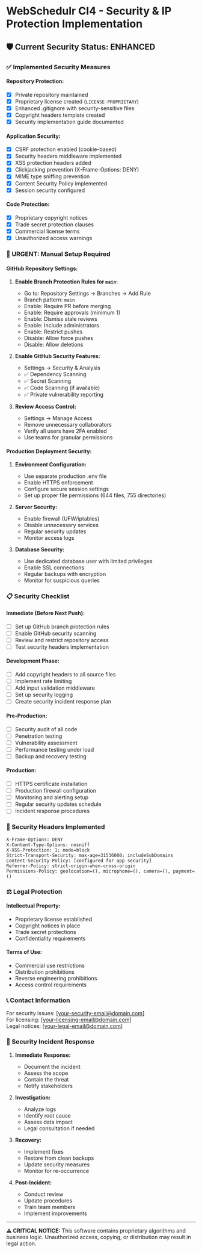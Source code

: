 # WebSchedulr CI4 - Security & IP Protection Implementation

## 🛡️ Current Security Status: ENHANCED

### ✅ Implemented Security Measures

#### Repository Protection:
- [x] Private repository maintained
- [x] Proprietary license created (`LICENSE-PROPRIETARY`)
- [x] Enhanced .gitignore with security-sensitive files
- [x] Copyright headers template created
- [x] Security implementation guide documented

#### Application Security:
- [x] CSRF protection enabled (cookie-based)
- [x] Security headers middleware implemented
- [x] XSS protection headers added
- [x] Clickjacking prevention (X-Frame-Options: DENY)
- [x] MIME type sniffing prevention
- [x] Content Security Policy implemented
- [x] Session security configured

#### Code Protection:
- [x] Proprietary copyright notices
- [x] Trade secret protection clauses
- [x] Commercial license terms
- [x] Unauthorized access warnings

### 🚨 URGENT: Manual Setup Required

#### GitHub Repository Settings:
1. **Enable Branch Protection Rules for `main`:**
   - Go to: Repository Settings → Branches → Add Rule
   - Branch pattern: `main`
   - Enable: Require PR before merging
   - Enable: Require approvals (minimum 1)
   - Enable: Dismiss stale reviews
   - Enable: Include administrators
   - Enable: Restrict pushes
   - Disable: Allow force pushes
   - Disable: Allow deletions

2. **Enable GitHub Security Features:**
   - Settings → Security & Analysis
   - ✅ Dependency Scanning
   - ✅ Secret Scanning  
   - ✅ Code Scanning (if available)
   - ✅ Private vulnerability reporting

3. **Review Access Control:**
   - Settings → Manage Access
   - Remove unnecessary collaborators
   - Verify all users have 2FA enabled
   - Use teams for granular permissions

#### Production Deployment Security:
1. **Environment Configuration:**
   - Use separate production .env file
   - Enable HTTPS enforcement
   - Configure secure session settings
   - Set up proper file permissions (644 files, 755 directories)

2. **Server Security:**
   - Enable firewall (UFW/iptables)
   - Disable unnecessary services
   - Regular security updates
   - Monitor access logs

3. **Database Security:**
   - Use dedicated database user with limited privileges
   - Enable SSL connections
   - Regular backups with encryption
   - Monitor for suspicious queries

### 📋 Security Checklist

#### Immediate (Before Next Push):
- [ ] Set up GitHub branch protection rules
- [ ] Enable GitHub security scanning
- [ ] Review and restrict repository access
- [ ] Test security headers implementation

#### Development Phase:
- [ ] Add copyright headers to all source files
- [ ] Implement rate limiting
- [ ] Add input validation middleware
- [ ] Set up security logging
- [ ] Create security incident response plan

#### Pre-Production:
- [ ] Security audit of all code
- [ ] Penetration testing
- [ ] Vulnerability assessment
- [ ] Performance testing under load
- [ ] Backup and recovery testing

#### Production:
- [ ] HTTPS certificate installation
- [ ] Production firewall configuration
- [ ] Monitoring and alerting setup
- [ ] Regular security updates schedule
- [ ] Incident response procedures

### 🔐 Security Headers Implemented

```
X-Frame-Options: DENY
X-Content-Type-Options: nosniff
X-XSS-Protection: 1; mode=block
Strict-Transport-Security: max-age=31536000; includeSubDomains
Content-Security-Policy: [configured for app security]
Referrer-Policy: strict-origin-when-cross-origin
Permissions-Policy: geolocation=(), microphone=(), camera=(), payment=()
```

### ⚖️ Legal Protection

#### Intellectual Property:
- Proprietary license established
- Copyright notices in place
- Trade secret protections
- Confidentiality requirements

#### Terms of Use:
- Commercial use restrictions
- Distribution prohibitions
- Reverse engineering prohibitions
- Access control requirements

### 📞 Contact Information

For security issues: [your-security-email@domain.com]  
For licensing: [your-licensing-email@domain.com]  
Legal notices: [your-legal-email@domain.com]

### 🚨 Security Incident Response

1. **Immediate Response:**
   - Document the incident
   - Assess the scope
   - Contain the threat
   - Notify stakeholders

2. **Investigation:**
   - Analyze logs
   - Identify root cause
   - Assess data impact
   - Legal consultation if needed

3. **Recovery:**
   - Implement fixes
   - Restore from clean backups
   - Update security measures
   - Monitor for re-occurrence

4. **Post-Incident:**
   - Conduct review
   - Update procedures
   - Train team members
   - Implement improvements

---

**⚠️ CRITICAL NOTICE:** This software contains proprietary algorithms and business logic. 
Unauthorized access, copying, or distribution may result in legal action.
